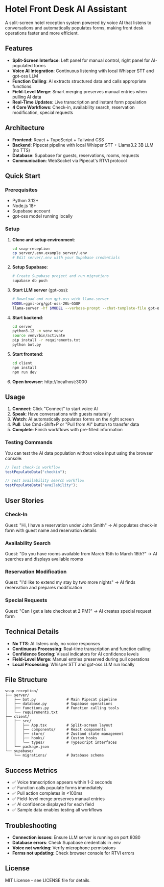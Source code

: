 # Hotel Front Desk AI Assistant

A split-screen hotel reception system powered by voice AI that listens to conversations and automatically populates forms, making front desk operations faster and more efficient.

## Features

- **Split-Screen Interface**: Left panel for manual control, right panel for AI-populated forms
- **Voice AI Integration**: Continuous listening with local Whisper STT and gpt-oss LLM
- **Function Calling**: AI extracts structured data and calls appropriate functions
- **Field-Level Merge**: Smart merging preserves manual entries when pulling AI data
- **Real-Time Updates**: Live transcription and instant form population
- **4 Core Workflows**: Check-in, availability search, reservation modification, special requests

## Architecture

- **Frontend**: React + TypeScript + Tailwind CSS
- **Backend**: Pipecat pipeline with local Whisper STT + Llama3.2 3B LLM (no TTS)
- **Database**: Supabase for guests, reservations, rooms, requests
- **Communication**: WebSocket via Pipecat's RTVI protocol

## Quick Start

### Prerequisites

- Python 3.12+
- Node.js 18+
- Supabase account
- gpt-oss model running locally

### Setup

1. **Clone and setup environment**:

   ```bash
   cd snap-reception
   cp server/.env.example server/.env
   # Edit server/.env with your Supabase credentials
   ```

2. **Setup Supabase**:

   ```bash
   # Create Supabase project and run migrations
   supabase db push
   ```

3. **Start LLM server** (gpt-oss):

   ```bash
   # Download and run gpt-oss with llama-server
   MODEL=ggml-org/gpt-oss-20b-GGUF
   llama-server -hf $MODEL --verbose-prompt --chat-template-file gpt-oss-template.jinja --jinja --cache-reuse 128 -fa
   ```

4. **Start backend**:

   ```bash
   cd server
   python3.12 -m venv venv
   source venv/bin/activate
   pip install -r requirements.txt
   python bot.py
   ```

5. **Start frontend**:

   ```bash
   cd client
   npm install
   npm run dev
   ```

6. **Open browser**: http://localhost:3000

## Usage

1. **Connect**: Click "Connect" to start voice AI
2. **Speak**: Have conversations with guests naturally
3. **Watch**: AI automatically populates forms on the right screen
4. **Pull**: Use Cmd+Shift+P or "Pull from AI" button to transfer data
5. **Complete**: Finish workflows with pre-filled information

### Testing Commands

You can test the AI data population without voice input using the browser console:

```javascript
// Test check-in workflow
testPopulateData("checkin");

// Test availability search workflow
testPopulateData("availability");
```

## User Stories

### Check-In

Guest: "Hi, I have a reservation under John Smith"
→ AI populates check-in form with guest name and reservation details

### Availability Search

Guest: "Do you have rooms available from March 15th to March 18th?"
→ AI searches and displays available rooms

### Reservation Modification

Guest: "I'd like to extend my stay by two more nights"
→ AI finds reservation and prepares modification

### Special Requests

Guest: "Can I get a late checkout at 2 PM?"
→ AI creates special request form

## Technical Details

- **No TTS**: AI listens only, no voice responses
- **Continuous Processing**: Real-time transcription and function calling
- **Confidence Scoring**: Visual indicators for AI confidence levels
- **Field-Level Merge**: Manual entries preserved during pull operations
- **Local Processing**: Whisper STT and gpt-oss LLM run locally

## File Structure

```
snap-reception/
├── server/
│   ├── bot.py              # Main Pipecat pipeline
│   ├── database.py         # Supabase operations
│   ├── functions.py        # Function calling tools
│   └── requirements.txt
├── client/
│   ├── src/
│   │   ├── App.tsx         # Split-screen layout
│   │   ├── components/     # React components
│   │   ├── store/          # Zustand state management
│   │   ├── hooks/          # Custom hooks
│   │   └── types/          # TypeScript interfaces
│   └── package.json
└── supabase/
    └── migrations/         # Database schema
```

## Success Metrics

- ✅ Voice transcription appears within 1-2 seconds
- ✅ Function calls populate forms immediately
- ✅ Pull action completes in <100ms
- ✅ Field-level merge preserves manual entries
- ✅ AI confidence displayed for each field
- ✅ Sample data enables testing all workflows

## Troubleshooting

- **Connection issues**: Ensure LLM server is running on port 8080
- **Database errors**: Check Supabase credentials in .env
- **Voice not working**: Verify microphone permissions
- **Forms not updating**: Check browser console for RTVI errors

## License

MIT License - see LICENSE file for details.

